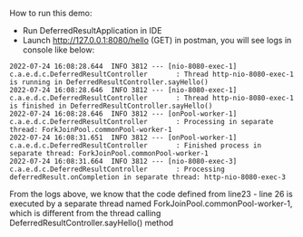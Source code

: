 How to run this demo:
- Run DeferredResultApplication in IDE
- Launch http://127.0.0.1:8080/hello (GET) in postman, you will see logs in console like below:
```aidl
2022-07-24 16:08:28.644  INFO 3812 --- [nio-8080-exec-1] c.a.e.d.c.DeferredResultController       : Thread http-nio-8080-exec-1 is running in DeferredResultController.sayHello()
2022-07-24 16:08:28.646  INFO 3812 --- [nio-8080-exec-1] c.a.e.d.c.DeferredResultController       : Thread http-nio-8080-exec-1 is finished in DeferredResultController.sayHello()
2022-07-24 16:08:28.646  INFO 3812 --- [onPool-worker-1] c.a.e.d.c.DeferredResultController       : Processing in separate thread: ForkJoinPool.commonPool-worker-1
2022-07-24 16:08:31.651  INFO 3812 --- [onPool-worker-1] c.a.e.d.c.DeferredResultController       : Finished process in separate thread: ForkJoinPool.commonPool-worker-1
2022-07-24 16:08:31.664  INFO 3812 --- [nio-8080-exec-3] c.a.e.d.c.DeferredResultController       : Processing deferredResult.onCompletion in separate thread: http-nio-8080-exec-3
```

From the logs above, we know that the code defined from line23 - line 26 is executed by a separate thread named ForkJoinPool.commonPool-worker-1, </br>
which is different from the thread calling DeferredResultController.sayHello() method 